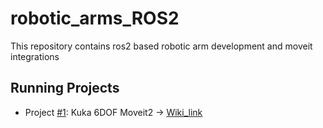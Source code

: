 # robotic_arms_ROS2
This repository contains ros2 based robotic arm development and moveit integrations 

## Running Projects
- Project [#1](https://github.com/Robotisim/robotic_arms_ROS2/issues/1):  Kuka 6DOF Moveit2 -> [Wiki_link](https://github.com/Robotisim/robotic_arms_ROS2/wiki/Project-%231:-Kuka-6DOF-Moveit2)
